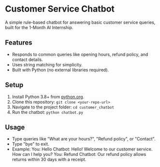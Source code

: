 # Customer Service Chatbot

A simple rule-based chatbot for answering basic customer service queries, built for the 1-Month AI Internship.

## Features
- Responds to common queries like opening hours, refund policy, and contact details.
- Uses string matching for simplicity.
- Built with Python (no external libraries required).

## Setup
1. Install Python 3.8+ from [python.org](https://www.python.org/downloads/).
2. Clone this repository: `git clone <your-repo-url>`
3. Navigate to the project folder: `cd customer_chatbot`
4. Run the chatbot: `python chatbot.py`

## Usage
- Type queries like "What are your hours?", "Refund policy", or "Contact".
- Type "bye" to exit.
- Example:
You: Hello
Chatbot: Hello! Welcome to our customer service. How can I help you?
You: Refund
Chatbot: Our refund policy allows returns within 30 days with a receipt.
